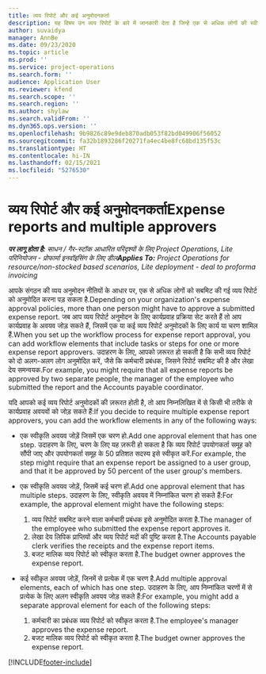 ```yaml
---
title: व्यय रिपोर्ट और कई अनुमोदनकर्ता
description: यह विषय उन व्यय रिपोर्ट के बारे में जानकारी देता है जिन्हें एक से अधिक लोगों की स्वीकृति की ज़रूरत होती है.
author: suvaidya
manager: AnnBe
ms.date: 09/23/2020
ms.topic: article
ms.prod: ''
ms.service: project-operations
ms.search.form: ''
audience: Application User
ms.reviewer: kfend
ms.search.scope: ''
ms.search.region: ''
ms.author: shylaw
ms.search.validFrom: ''
ms.dyn365.ops.version: ''
ms.openlocfilehash: 9b9826c89e9deb870adb053f82bd049906f56052
ms.sourcegitcommit: fa32b1893286f20271fa4ec4be8fc68bd135f53c
ms.translationtype: HT
ms.contentlocale: hi-IN
ms.lasthandoff: 02/15/2021
ms.locfileid: "5276530"
---
```

# <a name="expense-reports-and-multiple-approvers"></a><span data-ttu-id="fe111-103">व्यय रिपोर्ट और कई अनुमोदनकर्ता</span><span class="sxs-lookup"><span data-stu-id="fe111-103">Expense reports and multiple approvers</span></span>

<span data-ttu-id="fe111-104">_**पर लागू होता है:** साधन / गैर-स्टॉक आधारित परिदृश्यों के लिए Project Operations, Lite परिनियोजन - प्रोफार्मा इनवॉइसिंग के लिए डील_</span><span class="sxs-lookup"><span data-stu-id="fe111-104">_**Applies To:** Project Operations for resource/non-stocked based scenarios, Lite deployment - deal to proforma invoicing_</span></span>

<span data-ttu-id="fe111-105">आपके संगठन की व्यय अनुमोदन नीतियों के आधार पर, एक से अधिक लोगों को सबमिट की गई व्यय रिपोर्ट को अनुमोदित करना पड़ सकता है.</span><span class="sxs-lookup"><span data-stu-id="fe111-105">Depending on your organization's expense approval policies, more than one person might have to approve a submitted expense report.</span></span> <span data-ttu-id="fe111-106">जब आप व्यय रिपोर्ट अनुमोदन के लिए कार्यप्रवाह प्रक्रिया सेट करते हैं तो आप कार्यप्रवाह के अवयव जोड़ सकते हैं, जिसमें एक या कई व्यय रिपोर्ट अनुमोदकों के लिए कार्य या चरण शामिल हैं.</span><span class="sxs-lookup"><span data-stu-id="fe111-106">When you set up the workflow process for expense report approval, you can add workflow elements that include tasks or steps for one or more expense report approvers.</span></span> <span data-ttu-id="fe111-107">उदाहरण के लिए, आपको ज़रूरत हो सकती है कि सभी व्यय रिपोर्ट को दो अलग-अलग लोग अनुमोदित करें, जैसे कि कर्मचारी प्रबंधक, जिसने रिपोर्ट सबमिट की है और लेखा देय समन्वयक.</span><span class="sxs-lookup"><span data-stu-id="fe111-107">For example, you might require that all expense reports be approved by two separate people, the manager of the employee who submitted the report and the Accounts payable coordinator.</span></span>

<span data-ttu-id="fe111-108">यदि आपको कई व्यय रिपोर्ट अनुमोदकों की ज़रूरत होती है, तो आप निम्नलिखित में से किसी भी तरीके से कार्यप्रवाह अवयवों को जोड़ सकते हैं:</span><span class="sxs-lookup"><span data-stu-id="fe111-108">If you decide to require multiple expense report approvers, you can add the workflow elements in any of the following ways:</span></span>

- <span data-ttu-id="fe111-109">एक स्वीकृति अवयव जोड़ें जिसमें एक चरण हो.</span><span class="sxs-lookup"><span data-stu-id="fe111-109">Add one approval element that has one step.</span></span> <span data-ttu-id="fe111-110">उदाहरण के लिए, चरण के लिए यह ज़रूरी हो सकता है कि व्यय रिपोर्ट उपयोगकर्ता समूह को सौंपी जाए और उपयोगकर्ता समूह के 50 प्रतिशत सदस्य इसे स्वीकृत करें.</span><span class="sxs-lookup"><span data-stu-id="fe111-110">For example, the step might require that an expense report be assigned to a user group, and that it be approved by 50 percent of the user group's members.</span></span>
- <span data-ttu-id="fe111-111">एक स्वीकृति अवयव जोड़ें, जिसमें कई चरण हों.</span><span class="sxs-lookup"><span data-stu-id="fe111-111">Add one approval element that has multiple steps.</span></span> <span data-ttu-id="fe111-112">उदाहरण के लिए, स्वीकृति अवयव में निम्नांकित चरण हो सकते हैं:</span><span class="sxs-lookup"><span data-stu-id="fe111-112">For example, the approval element might have the following steps:</span></span>

    1. <span data-ttu-id="fe111-113">व्यय रिपोर्ट सबमिट करने वाला कर्मचारी प्रबंधक इसे अनुमोदित करता है.</span><span class="sxs-lookup"><span data-stu-id="fe111-113">The manager of the employee who submitted the expense report approves it.</span></span>
    2. <span data-ttu-id="fe111-114">लेखा देय लिपिक प्राप्तियों और व्यय रिपोर्ट मदों की पुष्टि करता है.</span><span class="sxs-lookup"><span data-stu-id="fe111-114">The Accounts payable clerk verifies the receipts and the expense report items.</span></span>
    3. <span data-ttu-id="fe111-115">बजट मालिक व्यय रिपोर्ट को स्वीकृत करता है.</span><span class="sxs-lookup"><span data-stu-id="fe111-115">The budget owner approves the expense report.</span></span>

- <span data-ttu-id="fe111-116">कई स्वीकृत अवयव जोड़ें, जिनमें से प्रत्येक में एक चरण है.</span><span class="sxs-lookup"><span data-stu-id="fe111-116">Add multiple approval elements, each of which has one step.</span></span> <span data-ttu-id="fe111-117">उदाहरण के लिए, आप निम्नांकित चरणों में से प्रत्येक के लिए अलग स्वीकृति अवयव जोड़ सकते हैं:</span><span class="sxs-lookup"><span data-stu-id="fe111-117">For example, you might add a separate approval element for each of the following steps:</span></span>

    1. <span data-ttu-id="fe111-118">कर्मचारी का प्रबंधक व्यय रिपोर्ट को स्वीकृत करता है.</span><span class="sxs-lookup"><span data-stu-id="fe111-118">The employee's manager approves the expense report.</span></span>
    2. <span data-ttu-id="fe111-119">बजट मालिक व्यय रिपोर्ट को स्वीकृत करता है.</span><span class="sxs-lookup"><span data-stu-id="fe111-119">The budget owner approves the expense report.</span></span>


[!INCLUDE[footer-include](../includes/footer-banner.md)]